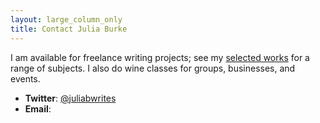 ```yaml
---
layout: large_column_only
title: Contact Julia Burke
---
```


I am available for freelance writing projects; see my [selected works](/writing.html)
for a range of subjects. I also do wine classes for groups, businesses, and events.

* **Twitter**: [@juliabwrites](https://twitter.com/juliabwrites)
* **Email**: <script type='text/javascript' src='/javascripts/email.js'></script>

